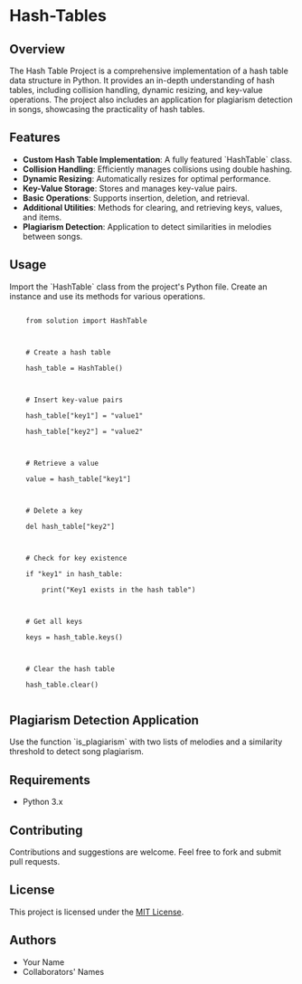 # Hash-Tables

<h2>Overview</h2>
<p>
    The Hash Table Project is a comprehensive implementation of a hash table data structure in Python. It provides 
    an in-depth understanding of hash tables, including collision handling, dynamic resizing, and key-value operations.
    The project also includes an application for plagiarism detection in songs, showcasing the practicality of hash tables.
</p>

<h2>Features</h2>
<ul>
    <li><strong>Custom Hash Table Implementation</strong>: A fully featured `HashTable` class.</li>
    <li><strong>Collision Handling</strong>: Efficiently manages collisions using double hashing.</li>
    <li><strong>Dynamic Resizing</strong>: Automatically resizes for optimal performance.</li>
    <li><strong>Key-Value Storage</strong>: Stores and manages key-value pairs.</li>
    <li><strong>Basic Operations</strong>: Supports insertion, deletion, and retrieval.</li>
    <li><strong>Additional Utilities</strong>: Methods for clearing, and retrieving keys, values, and items.</li>
    <li><strong>Plagiarism Detection</strong>: Application to detect similarities in melodies between songs.</li>
</ul>

<h2>Usage</h2>
<p>
    Import the `HashTable` class from the project's Python file. Create an instance and use its methods for various operations.
</p>
<code>
    from solution import HashTable<br>
    <br>
    # Create a hash table<br>
    hash_table = HashTable()<br>
    <br>
    # Insert key-value pairs<br>
    hash_table["key1"] = "value1"<br>
    hash_table["key2"] = "value2"<br>
    <br>
    # Retrieve a value<br>
    value = hash_table["key1"]<br>
    <br>
    # Delete a key<br>
    del hash_table["key2"]<br>
    <br>
    # Check for key existence<br>
    if "key1" in hash_table:<br>
        print("Key1 exists in the hash table")<br>
    <br>
    # Get all keys<br>
    keys = hash_table.keys()<br>
    <br>
    # Clear the hash table<br>
    hash_table.clear()<br>
</code>

<h2>Plagiarism Detection Application</h2>
<p>
    Use the function `is_plagiarism` with two lists of melodies and a similarity threshold to detect song plagiarism.
</p>

<h2>Requirements</h2>
<ul>
    <li>Python 3.x</li>
</ul>

<h2>Contributing</h2>
<p>
    Contributions and suggestions are welcome. Feel free to fork and submit pull requests.
</p>

<h2>License</h2>
<p>
    This project is licensed under the <a href="LICENSE.txt">MIT License</a>.
</p>

<h2>Authors</h2>
<ul>
    <li>Your Name</li>
    <li>Collaborators' Names</li>
</ul>

</body>
</html>

